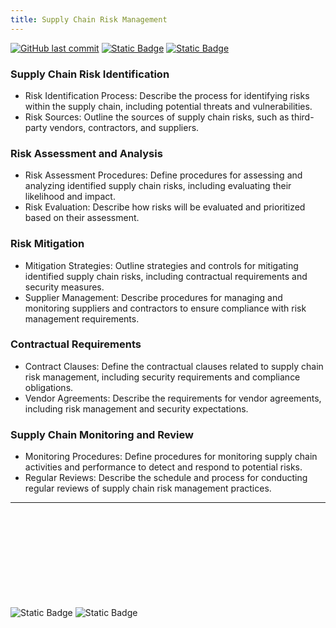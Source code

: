 ```yaml
---
title: Supply Chain Risk Management
---
```

[![GitHub last commit][commitbadge]][commits]
[![Static Badge](https://img.shields.io/badge/Revision_History-gray?logo=searxng&logoColor=ffffff)][commits]
[![Static Badge](https://img.shields.io/badge/Approved-darkgreen?logo=ticktick&logoColor=ffffff)][commits]

<!--bodytext-->
### Supply Chain Risk Identification

* Risk Identification Process: Describe the process for identifying risks within the supply chain, including potential threats and vulnerabilities.
* Risk Sources: Outline the sources of supply chain risks, such as third-party vendors, contractors, and suppliers.
  
### Risk Assessment and Analysis

* Risk Assessment Procedures: Define procedures for assessing and analyzing identified supply chain risks, including evaluating their likelihood and impact.
* Risk Evaluation: Describe how risks will be evaluated and prioritized based on their assessment.
  
### Risk Mitigation

* Mitigation Strategies: Outline strategies and controls for mitigating identified supply chain risks, including contractual requirements and security measures.
* Supplier Management: Describe procedures for managing and monitoring suppliers and contractors to ensure compliance with risk management requirements.
  
### Contractual Requirements

* Contract Clauses: Define the contractual clauses related to supply chain risk management, including security requirements and compliance obligations.
* Vendor Agreements: Describe the requirements for vendor agreements, including risk management and security expectations.
  
### Supply Chain Monitoring and Review

* Monitoring Procedures: Define procedures for monitoring supply chain activities and performance to detect and respond to potential risks.
* Regular Reviews: Describe the schedule and process for conducting regular reviews of supply chain risk management practices.
<!--ref links -->
[commitbadge]: https://img.shields.io/github/last-commit/jluufigma/grc-docs?path=gov%2Fsr.md&logo=figma&logoColor=white&label=last%20updated&color=darkgreen
[commits]: https://github.com/jluufigma/grc-docs/commits/main/gov/sr.md

***  
\
\
\
\
\
\
\
\
\
![Static Badge](https://img.shields.io/badge/Figma_for_Government-red?logo=figma&logoColor=ffffff)
![Static Badge](https://img.shields.io/badge/Classification-Internal-white?logo=readthedocs&logoColor=ffffff)

